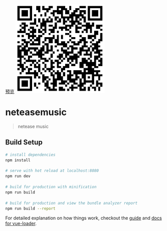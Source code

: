 [预览](https://bunnywithyou.github.io/neteasemusic/dist/)
![QRcode](https://github.com/BunnyWithYou/neteasemusic/blob/master/dist/QRcode.png)

# neteasemusic

> netease music

## Build Setup

``` bash
# install dependencies
npm install

# serve with hot reload at localhost:8080
npm run dev

# build for production with minification
npm run build

# build for production and view the bundle analyzer report
npm run build --report
```

For detailed explanation on how things work, checkout the [guide](http://vuejs-templates.github.io/webpack/) and [docs for vue-loader](http://vuejs.github.io/vue-loader).
